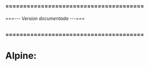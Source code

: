 ### ======================================= ###
###### ===--- Version documentada ---=== ######
### ======================================= ###

<!-- Se hicieron correcciones y se implemento una experiencia mas fluida. -->
# Alpine: [](3.13.3)